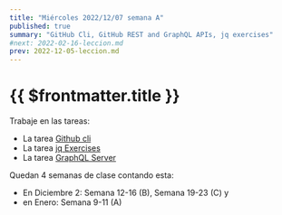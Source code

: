 ```yaml
---
title: "Miércoles 2022/12/07 semana A"
published: true
summary: "GitHub Cli, GitHub REST and GraphQL APIs, jq exercises"
#next: 2022-02-16-leccion.md
prev: 2022-12-05-leccion.md
---
```


# {{ $frontmatter.title }}

Trabaje en las tareas:

* La tarea [Github cli](/practicas/gh-cli) 
* La tarea [jq Exercises](/practicas/jq-exercises)
* La tarea [GraphQL Server](/practicas/graphql-server)

Quedan 4 semanas de clase contando esta:

* En Diciembre 2: Semana 12-16 (B), Semana 19-23 (C) y 
* en Enero: Semana 9-11 (A) 